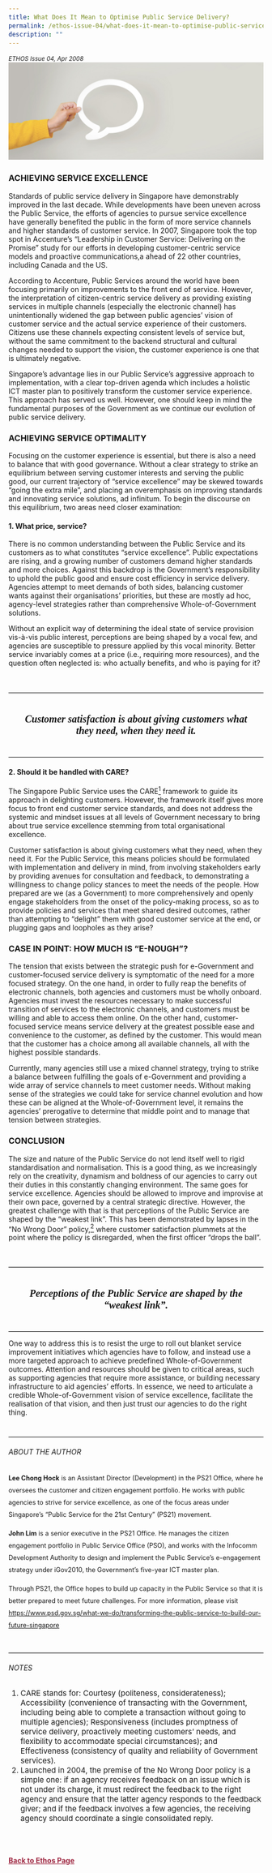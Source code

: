 ```yaml
---
title: What Does It Mean to Optimise Public Service Delivery?
permalink: /ethos-issue-04/what-does-it-mean-to-optimise-public-service-delivery/
description: ""
---
```

<style>

.back a
{
	color: #9f2943;
	font-weight: bold;
}

#banner img
{
	width:100%;
}
	
.break
{
   border-top: 1px solid  black;
   border-bottom: 1px solid black;
	 padding:20px;
	text-align:center;
	margin-top:50px;
}
	
.break1
{
font-family: Georgia;
	font-size:20px;
	font-style: italic;
	font-weight: bold;
}	
	
.author
{
border-bottom: 1px solid black;
margin-top:40px;
padding-bottom:30px;
border-top: 1px solid black;	

}

.author p {
	font-size: 0.9em;
	line-height:24px !important;
	}	
	

.break
{
   border-top: 1px solid  black;
   border-bottom: 1px solid black;
	 padding:20px;
	text-align:center;
	margin-top:50px;
}
	
.break1
{
font-family: Georgia;
	font-size:20px;
	font-style: italic;
	font-weight: bold;
}

.boxheader {
	color: white !important;
	}	
	
.red
{
background-color: #9D090D;
padding: 30px;
margin-top:20px;
font-family: Georgia;
font-size:20px;
font-style: italic;
text-align: center;
}
		
.red h5
{
color: white;	
}				

.containerbox {
	background-color: #B7C9E2;
	border-radius: 10px;
	padding: 5%;
	margin-top: 5%;
	}	

li {
	font-size: 15px !important;
	
	}	
	
.notestop
{
	font-size: 15px;
	line-height:22px !important;
}	
	

</style>



<em><small>ETHOS Issue 04, Apr 2008</small></em>
<img src="/images/Landing_Banner_Images/banner_opinion.jpg">


<h3>ACHIEVING SERVICE EXCELLENCE</h3>

<p>Standards of public service delivery in Singapore have demonstrably improved in the last decade. While developments have been uneven across the Public Service, the efforts of agencies to pursue service excellence have generally benefited the public in the form of more service channels and higher standards of customer service. In 2007, Singapore took the top spot in Accenture’s “Leadership in Customer Service: Delivering on the Promise” study for our efforts in developing customer-centric service models and proactive communications,a ahead of 22 other countries, including Canada and the US.</p>

<p>According to Accenture, Public Services around the world have been focusing primarily on improvements to the front end of service. However, the interpretation of citizen-centric service delivery as providing existing services in multiple channels (especially the electronic channel) has unintentionally widened the gap between public agencies’ vision of customer service and the actual service experience of their customers. Citizens use these channels expecting consistent levels of service but, without the same commitment to the backend structural and cultural changes needed to support the vision, the customer experience is one that is ultimately negative. </p>

<p>Singapore’s advantage lies in our Public Service’s aggressive approach to implementation, with a clear top-driven agenda which includes a holistic ICT master plan to positively transform the customer service experience. This approach has served us well. However, one should keep in mind the fundamental purposes of the Government as we continue our evolution of public service delivery.</p>

<h3>ACHIEVING SERVICE OPTIMALITY</h3>

<p>Focusing on the customer experience is essential, but there is also a need to balance that with good governance. Without a clear strategy to strike an equilibrium between serving customer interests and serving the public good, our current trajectory of “service excellence” may be skewed towards “going the extra mile”, and placing an overemphasis on improving standards and innovating service solutions, ad infinitum. To begin the discourse on this equilibrium, two areas need closer examination:</p>

<h4>1. What price, service?</h4>

<p>There is no common understanding between the Public Service and its customers as to what constitutes “service excellence”. Public expectations are rising, and a growing number of customers demand higher standards and more choices. Against this backdrop is the Government’s responsibility to uphold the public good and ensure cost efficiency in service delivery. Agencies attempt to meet demands of both sides, balancing customer wants against their organisations’ priorities, but these are mostly ad hoc, agency-level strategies rather than comprehensive Whole-of-Government solutions. </p>

<p>Without an explicit way of determining the ideal state of service provision vis-à-vis public interest, perceptions are being shaped by a vocal few, and agencies are susceptible to pressure applied by this vocal minority. Better service invariably comes at a price (i.e., requiring more resources), and the question often neglected is: who actually benefits, and who is paying for it?</p>

<div class="break">

<p class="break1">
Customer satisfaction is about
giving customers what they
need, when they need it.
</p>

</div>

<h4>2. Should it be handled with CARE?</h4>

<p>The Singapore Public Service uses the CARE<a href="#notes"><sup>1</sup></a> framework to guide its approach in delighting customers. However, the framework itself gives more focus to front end customer service standards, and does not address the systemic and mindset issues at all levels of Government necessary to bring about true service excellence stemming from total organisational excellence.</p>

<p>Customer satisfaction is about giving customers what they need, when they need it. For the Public Service, this means policies should be formulated with implementation and delivery in mind, from involving stakeholders early by providing avenues for consultation and feedback, to demonstrating a willingness to change policy stances to meet the needs of the people. How prepared are we (as a Government) to more comprehensively and openly engage stakeholders from the onset of the policy-making process, so as to provide policies and services that meet shared desired outcomes, rather than attempting to “delight” them with good customer service at the end, or plugging gaps and loopholes as they arise?</p>

<h3>CASE IN POINT: HOW MUCH IS “E-NOUGH”?</h3>

<p>The tension that exists between the strategic push for e-Government and customer-focused service delivery is symptomatic of the need for a more focused strategy. On the one hand, in order to fully reap the benefits of electronic channels, both agencies and customers must be wholly onboard. Agencies must invest the resources necessary to make successful transition of services to the electronic channels, and customers must be willing and able to access them online. On the other hand, customer-focused service means service delivery at the greatest possible ease and convenience to the customer, as defined by the customer. This would mean that the customer has a choice among all available channels, all with the highest possible standards.</p>

<p>Currently, many agencies still use a mixed channel strategy, trying to strike a balance between fulfilling the goals of e-Government and providing a wide array of service channels to meet customer needs. Without making sense of the strategies we could take for service channel evolution and how these can be aligned at the Whole-of-Government level, it remains the agencies’ prerogative to determine that middle point and to manage that tension between strategies.</p>

<h3>CONCLUSION</h3>

<p>The size and nature of the Public Service do not lend itself well to rigid standardisation and normalisation. This is a good thing, as we increasingly rely on the creativity, dynamism and boldness of our agencies to carry out their duties in this constantly changing environment. The same goes for service excellence. Agencies should be allowed to improve and improvise at their own pace, governed by a central strategic directive. However, the greatest challenge with that is that perceptions of the Public Service are shaped by the “weakest link”. This has been demonstrated by lapses in the “No Wrong Door” policy,<a href="#notes"><sup>2</sup></a> where customer satisfaction plummets at the point where the policy is disregarded, when the first officer “drops the ball”.</p>


<div class="break">
<p class="break1">
Perceptions of the Public
Service are shaped by the
“weakest link”.
</p>
</div>


<p>One way to address this is to resist the urge to roll out blanket service improvement initiatives which agencies have to follow, and instead use a more targeted approach to achieve predefined Whole-of-Government outcomes. Attention and resources should be given to critical areas, such as supporting agencies that require more assistance, or building necessary infrastructure to aid agencies’ efforts. In essence, we need to articulate a credible Whole-of-Government vision of service excellence, facilitate the realisation of that vision, and then just trust our agencies to do the right thing.</p>

<div class="author">

<h6>ABOUT THE AUTHOR</h6>

<p class="small-text"><strong>Lee Chong Hock</strong> is an Assistant Director (Development) in the PS21 Office, where he oversees the customer and citizen engagement portfolio. He works with public agencies to strive for service excellence, as one of the focus areas under Singapore’s “Public Service for the 21st Century” (PS21) movement. </p>

<p class="small-text"><strong>John Lim</strong> is a senior executive in the PS21 Office. He manages the citizen engagement portfolio in Public Service Office (PSO), and works with the Infocomm Development Authority to design and implement the Public Service’s e-engagement strategy under iGov2010, the Government’s five-year ICT master plan.</p>

<p class="small-text">Through PS21, the Office hopes to build up capacity in the Public Service so that it is better prepared to meet future challenges. For more information, please visit <a href="https://www.psd.gov.sg/what-we-do/transforming-the-public-service-to-build-our-future-singapore">https://www.psd.gov.sg/what-we-do/transforming-the-public-service-to-build-our-future-singapore</a></p>

</div>

<h6><a name="notes"></a>NOTES</h6>

<ol>
<li class="small-text">CARE stands for: Courtesy (politeness, considerateness); Accessibility (convenience of transacting with the Government, including being able to complete a transaction without going to multiple agencies); Responsiveness (includes promptness of service delivery, proactively meeting customers’ needs, and flexibility to accommodate special circumstances); and Effectiveness (consistency of quality and reliability of Government services).</li>
<li class="small-text">Launched in 2004, the premise of the No Wrong Door policy is a simple one: if an agency receives feedback on an issue which is not under its charge, it must redirect the feedback to the right agency and ensure that the latter agency responds to the feedback giver; and if the feedback involves a few agencies, the receiving agency should coordinate a single consolidated reply.</li>
</ol>





<br>

<br>
<br>	
<div class="back">
<a href="/ethos/">Back to Ethos Page</a>	
</div>
